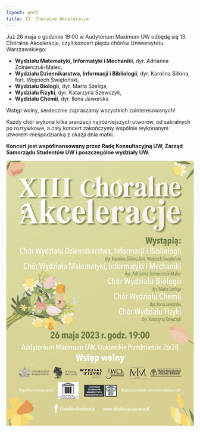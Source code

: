 ```yaml
---
layout: post
title: 13. Chóralne Akceleracje
---
```

Już 26 maja o godzinie 19:00 w Audytorium Maximum UW odbędą się 13. Chóralne Akceleracje, czyli koncert pięciu chórów Uniwersytetu Warszawskiego:
 * **Wydziału Matematyki, Informatyki i Mechaniki**, dyr. Adrianna
   Żołnierczuk-Malec,
 * **Wydziału Dziennikarstwa, Informacji i Bibliologii**, dyr. Karolina Silkina, fort. Wojciech Świętoński,
 * **Wydziału Biologii**, dyr. Marta Szeliga,
 * **Wydziału Fizyki**, dyr. Katarzyna Szewczyk,
 * **Wydziału Chemii**, dyr. Ilona Jaworska

Wstęp wolny, serdecznie zapraszamy wszystkich zainteresowanych!

Każdy chór wykona kilka aranżacji najróżniejszych utworów, od sakralnych po rozrywkowe, a cały koncert zakończymy wspólnie wykonanym utworem-niespodzianką z okazji dnia matki.

__Koncert jest wspófinansowany przez Radę Konsultacyjną UW, Zarząd Samorządu Studentów UW i poszczególne wydziały UW.__


![Plakat akceleracji](/img/plakaty/akceleracje-13.jpg)


